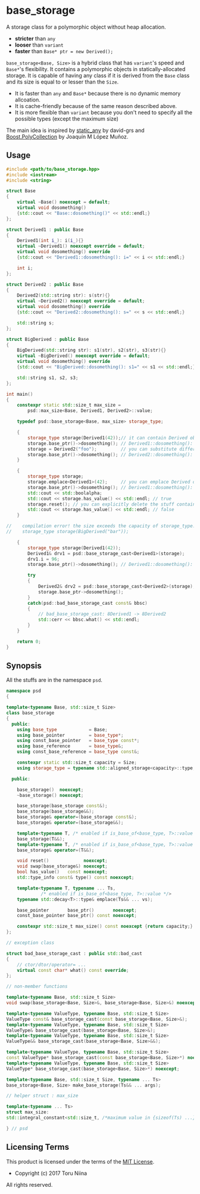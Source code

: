 # base_storage

A storage class for a polymorphic object without heap allocation.

* __stricter__ than `any`
* __looser__ than `variant`
* __faster__ than `Base* ptr = new Derived();`

`base_storage<Base, Size>` is a hybrid class that has `variant`'s speed and `Base*`'s flexibility.
It contains a polymorphic objects in statically-allocated storage. It is capable of having any class if it is derived from the `Base` class and its size is equal to or lesser than the `Size`.

* It is faster than `any` and `Base*` because there is no dynamic memory allcoation.
* It is cache-friendly because of the same reason described above.
* It is more flexible than `variant` because you don't need to specify all the possible types (except the maximum size)

The main idea is inspired by [static_any](https://github.com/david-grs/static_any) by david-grs and [Boost.PolyCollection](http://www.boost.org/doc/libs/1_65_1/doc/html/poly_collection.html) by Joaquín M López Muñoz.

## Usage

```cpp
#include <path/to/base_storage.hpp>
#include <iostream>
#include <string>

struct Base
{
    virtual ~Base() noexcept = default;
    virtual void dosomething()
    {std::cout << "Base::dosomething()" << std::endl;}
};

struct Derived1 : public Base
{
    Derived1(int i_): i(i_){}
    virtual ~Derived1() noexcept override = default;
    virtual void dosomething() override
    {std::cout << "Derived1::dosomething(): i=" << i << std::endl;}

    int i;
};

struct Derived2 : public Base
{
    Derived2(std::string str): s(str){}
    virtual ~Derived2() noexcept override = default;
    virtual void dosomething() override
    {std::cout << "Derived2::dosomething(): s=" << s << std::endl;}

    std::string s;
};

struct BigDerived : public Base
{
    BigDerived(std::string str): s1(str), s2(str), s3(str){}
    virtual ~BigDerived() noexcept override = default;
    virtual void dosomething() override
    {std::cout << "BigDerived::dosomething(): s1=" << s1 << std::endl;}

    std::string s1, s2, s3;
};

int main()
{
    constexpr static std::size_t max_size =
        psd::max_size<Base, Derived1, Derived2>::value;

    typedef psd::base_storage<Base, max_size> storage_type;

    {
        storage_type storage(Derived1(42));// it can contain Derived object
        storage.base_ptr()->dosomething(); // Derived1::dosomething(): i=42
        storage = Derived2("foo");         // you can substitute different type
        storage.base_ptr()->dosomething(); // Derived2::dosomething(): s=foo
    }

    {
        storage_type storage;
        storage.emplace<Derived1>(42);     // you can emplace Derived object
        storage.base_ptr()->dosomething(); // Derived1::dosomething(): i=42
        std::cout << std::boolalpha;
        std::cout << storage.has_value() << std::endl; // true
        storage.reset(); // you can explicitly delete the stuff contained
        std::cout << storage.has_value() << std::endl; // false
    }

//    compilation error! the size exceeds the capacity of storage_type.
//    storage_type storage(BigDerived("bar"));

    {
        storage_type storage(Derived1(42));
        Derived1& drv1 = psd::base_storage_cast<Derived1>(storage);
        drv1.i = 96;
        storage.base_ptr()->dosomething(); // Derived1::dosomething(): i=96

        try
        {
            Derived2& drv2 = psd::base_storage_cast<Derived2>(storage);
            storage.base_ptr->dosomething();
        }
        catch(psd::bad_base_storage_cast const& bbsc)
        {
            // bad_base_storage_cast: 8Derived1 -> 8Derived2
            std::cerr << bbsc.what() << std::endl;
        }
    }

    return 0;
}
```

## Synopsis

All the stuffs are in the namespace `psd`.

```cpp
namespace psd
{

template<typename Base, std::size_t Size>
class base_storage
{
  public:
    using base_type            = Base;
    using base_pointer         = base_type*;
    using const_base_pointer   = base_type const*;
    using base_reference       = base_type&;
    using const_base_reference = base_type const&;

    constexpr static std::size_t capacity = Size;
    using storage_type = typename std::aligned_storage<capacity>::type;

  public:

    base_storage()  noexcept;
    ~base_storage() noexcept;

    base_storage(base_storage const&);
    base_storage(base_storage&&);
    base_storage& operator=(base_storage const&);
    base_storage& operator=(base_storage&&);

    template<typename T, /* enabled if is_base_of<base_type, T>::value */>
    base_storage(T&&);
    template<typename T, /* enabled if is_base_of<base_type, T>::value */>
    base_storage& operator=(T&&);

    void reset()             noexcept;
    void swap(base_storage&) noexcept;
    bool has_value()   const noexcept;
    std::type_info const& type() const noexcept;

    template<typename T, typename ... Ts,
             /* enabled if is_base_of<base_type, T>::value */>
    typename std::decay<T>::type& emplace(Ts&& ... vs);

    base_pointer       base_ptr()       noexcept;
    const_base_pointer base_ptr() const noexcept;

    constexpr std::size_t max_size() const noexcept {return capacity;}
};

// exception class

struct bad_base_storage_cast : public std::bad_cast
{
    // ctor/dtor/operator= ...
    virtual const char* what() const override;
};

// non-member functions

template<typename Base, std::size_t Size>
void swap(base_storage<Base, Size>&, base_storage<Base, Size>&) noexcept;

template<typename ValueType, typename Base, std::size_t Size>
ValueType const& base_storage_cast(const base_storage<Base, Size>&);
template<typename ValueType, typename Base, std::size_t Size>
ValueType& base_storage_cast(base_storage<Base, Size>&);
template<typename ValueType, typename Base, std::size_t Size>
ValueType&& base_storage_cast(base_storage<Base, Size>&&);

template<typename ValueType, typename Base, std::size_t Size>
const ValueType* base_storage_cast(const base_storage<Base, Size>*) noexcept;
template<typename ValueType, typename Base, std::size_t Size>
ValueType* base_storage_cast(base_storage<Base, Size>*) noexcept;

template<typename Base, std::size_t Size, typename ... Ts>
base_storage<Base, Size> make_base_storage(Ts&& ... args);

// helper struct : max_size

template<typename ... Ts>
struct max_size:
std::integral_constant<std::size_t, /*maximum value in {sizeof(Ts) ...}*/>{};

} // psd
```

## Licensing Terms

This product is licensed under the terms of the [MIT License](LICENSE).

- Copyright (c) 2017 Toru Niina

All rights reserved.
